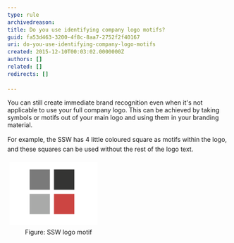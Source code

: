 ```yaml
---
type: rule
archivedreason: 
title: Do you use identifying company logo motifs?
guid: fa53d463-3200-4f8c-8aa7-2752f2f40167
uri: do-you-use-identifying-company-logo-motifs
created: 2015-12-10T00:03:02.0000000Z
authors: []
related: []
redirects: []

---
```



<p>You can still create immediate brand recognition even when it's not applicable to use your full company logo. This can be achieved by taking symbols or motifs out of your main logo and using them in your branding material. </p><p>For example,<span style="line-height:1.6;"> the SSW has 4 little </span>coloured <span style="line-height:1.6;">square as motifs within the logo, and these squares can be used without the rest of the logo text. </span></p><img src="4square.png" alt="4square.png" style="margin:5px;width:200px;" /><br><dd class="ssw15-rteElement-FigureNormal">Figure: SSW logo motif</dd><dd class="ssw15-rteElement-FigureNormal"><br></dd>
<br><excerpt class='endintro'></excerpt><br>



